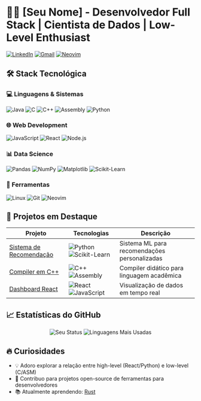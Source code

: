 # 👨‍💻 [Seu Nome] - Desenvolvedor Full Stack | Cientista de Dados | Low-Level Enthusiast

[![LinkedIn](https://img.shields.io/badge/LinkedIn-0077B5?style=for-the-badge&logo=linkedin)](https://linkedin.com/in/seu-perfil)
[![Gmail](https://img.shields.io/badge/Gmail-D14836?style=for-the-badge&logo=gmail)](mailto:seu-email@gmail.com)
[![Neovim](https://img.shields.io/badge/Neovim-57A143?style=for-the-badge&logo=neovim)](https://github.com/JulioOli/nvim-config)

## 🛠️ Stack Tecnológica

### 💻 Linguagens & Sistemas
![Java](https://img.shields.io/badge/Java-ED8B00?style=flat&logo=openjdk&logoColor=white)
![C](https://img.shields.io/badge/C-00599C?style=flat&logo=c&logoColor=white)
![C++](https://img.shields.io/badge/C++-00599C?style=flat&logo=c%2B%2B&logoColor=white)
![Assembly](https://img.shields.io/badge/Assembly-8E0E00?style=flat&logo=assemblyscript&logoColor=white)
![Python](https://img.shields.io/badge/Python-3776AB?style=flat&logo=python&logoColor=white)

### 🌐 Web Development
![JavaScript](https://img.shields.io/badge/JavaScript-F7DF1E?style=flat&logo=javascript&logoColor=black)
![React](https://img.shields.io/badge/React-61DAFB?style=flat&logo=react&logoColor=black)
![Node.js](https://img.shields.io/badge/Node.js-339933?style=flat&logo=node.js&logoColor=white)

### 📊 Data Science
![Pandas](https://img.shields.io/badge/Pandas-150458?style=flat&logo=pandas&logoColor=white)
![NumPy](https://img.shields.io/badge/NumPy-013243?style=flat&logo=numpy&logoColor=white)
![Matplotlib](https://img.shields.io/badge/Matplotlib-11557C?style=flat&logo=python&logoColor=white)
![Scikit-Learn](https://img.shields.io/badge/ScikitLearn-F7931E?style=flat&logo=scikit-learn&logoColor=white)

### 🔧 Ferramentas
![Linux](https://img.shields.io/badge/Linux-FCC624?style=flat&logo=linux&logoColor=black)
![Git](https://img.shields.io/badge/Git-F05032?style=flat&logo=git&logoColor=white)
![Neovim](https://img.shields.io/badge/Neovim-57A143?style=flat&logo=neovim&logoColor=white)

## 🚀 Projetos em Destaque

| Projeto | Tecnologias | Descrição |
|---------|-------------|-----------|
| [Sistema de Recomendação](link) | ![Python](https://img.shields.io/badge/-Python-3776AB) ![Scikit-Learn](https://img.shields.io/badge/-ScikitLearn-F7931E) | Sistema ML para recomendações personalizadas |
| [Compiler em C++](link) | ![C++](https://img.shields.io/badge/-C++-00599C) ![Assembly](https://img.shields.io/badge/-Assembly-8E0E00) | Compiler didático para linguagem acadêmica |
| [Dashboard React](link) | ![React](https://img.shields.io/badge/-React-61DAFB) ![JavaScript](https://img.shields.io/badge/-JavaScript-F7DF1E) | Visualização de dados em tempo real |

## 📈 Estatísticas do GitHub

<div align="center">
  
![Seu Status](https://github-readme-stats.vercel.app/api?username=JulioOli&show_icons=true&theme=dracula&hide_border=true)
![Linguagens Mais Usadas](https://github-readme-stats.vercel.app/api/top-langs/?username=JulioOli&layout=compact&theme=dracula&hide_border=true)

</div>

## 🔥 Curiosidades
- 💡 Adoro explorar a relação entre high-level (React/Python) e low-level (C/ASM)
- 🐧 Contribuo para projetos open-source de ferramentas para desenvolvedores
- 📚 Atualmente aprendendo: [Rust](https://img.shields.io/badge/Rust-000000?style=flat&logo=rust&logoColor=white)
